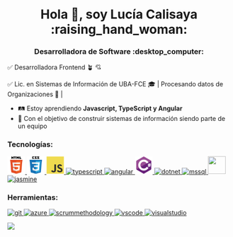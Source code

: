 <h1 align="center">Hola 👋, soy Lucía Calisaya :raising_hand_woman:</h1>

<h3 align="center">Desarrolladora de Software :desktop_computer:</h3>

:white_check_mark: Desarrolladora Frontend :potted_plant: :cupid: 

:white_check_mark: Lic. en Sistemas de Información de UBA-FCE :mortar_board: | Procesando datos de Organizaciones :office: |

- :railway_track: Estoy aprendiendo **Javascript, TypeScript y Angular** 
- :flags: Con el objetivo de construir sistemas de información siendo parte de un equipo

<h3 align="left">Tecnologías:</h3>
<p align="left">
    <a href="https://www.w3.org/html/" target="_blank">
        <img src="https://raw.githubusercontent.com/devicons/devicon/master/icons/html5/html5-original-wordmark.svg" alt="html5" width="40" height="40" />
    </a>
    <a href="https://www.w3schools.com/css/" target="_blank">
        <img src="https://raw.githubusercontent.com/devicons/devicon/master/icons/css3/css3-original-wordmark.svg" alt="css3" width="40" height="40" />
    </a>
        <a href="https://developer.mozilla.org/en-US/docs/Web/JavaScript" target="_blank">
        <img src="https://raw.githubusercontent.com/devicons/devicon/master/icons/javascript/javascript-original.svg" alt="javascript" width="40" height="40" />
    </a>
    <a href="https://www.typescriptlang.org/" target="_blank">
        <img src="https://pbs.twimg.com/profile_images/1290672565690695681/0G4bie6b_400x400.jpg" alt="typescript" width="40" height="40" />
    </a>
        <a href="https://angular.io" target="_blank">
        <img src="https://encrypted-tbn0.gstatic.com/images?q=tbn:ANd9GcTwyk2ZGb8wMMrPgCptt0JWvsPDLsSd4qtR5w&usqp=CAU" alt="angular" width="40" height="40" />
    </a>
    <a href="https://www.w3schools.com/cs/" target="_blank">
        <img src="https://raw.githubusercontent.com/devicons/devicon/master/icons/csharp/csharp-original.svg" alt="csharp" width="40" height="40" />
    </a>
    <a href="https://dotnet.microsoft.com/" target="_blank">
        <img src="https://upload.wikimedia.org/wikipedia/commons/0/0e/Microsoft_.NET_logo.png" alt="dotnet" width="40" height="40" />
    </a>
    <a href="https://www.microsoft.com/en-us/sql-server/sql-server-2019" target="_blank">
        <img src="https://d1jnx9ba8s6j9r.cloudfront.net/blog/wp-content/uploads/2019/10/logo.png" alt="mssql" width="40" height="40" />
    </a>
     <a href="https://www.mongodb.com/" target="_blank">
        <img src="https://res.cloudinary.com/crunchbase-production/image/upload/c_lpad,h_170,w_170,f_auto,b_white,q_auto:eco,dpr_1/erkxwhl1gd48xfhe2yld" width="40" height="40" />
    </a>
    <a href="https://jasmine.github.io/" target="_blank">
        <img src="https://upload.wikimedia.org/wikipedia/en/thumb/2/22/Logo_jasmine.svg/1200px-Logo_jasmine.svg.png" alt="jasmine" width="40" height="40" />
    </a>
</p>

<h3 align="left">Herramientas:</h3>
<p align="left">
    <a href="https://git-scm.com/" target="_blank">
        <img src="https://www.vectorlogo.zone/logos/git-scm/git-scm-icon.svg" alt="git" width="40" height="40" />
    </a>
    <a href="https://azure.microsoft.com/en-in/" target="_blank">
        <img src="https://www.vectorlogo.zone/logos/microsoft_azure/microsoft_azure-icon.svg" alt="azure" width="40" height="40" />
    </a>
    <a href="https://www.scrum.org/" target="_blank">
        <img src="https://encrypted-tbn0.gstatic.com/images?q=tbn:ANd9GcSQIV-WQ-I8Eb4ALCeAwGnZOnBATG6EVUvTKN1Ml0FmDWDCJBgJg53azb0dDDp1tjOgDGw&usqp=CAU" alt="scrummethodology" width="40" height="40" />
    </a>
    <a href="https://code.visualstudio.com" target="_blank">
        <img src="https://pbs.twimg.com/profile_images/1534187688735264770/sbNyA1d7_400x400.jpg" alt="vscode" width="40" height="40" />
    </a>
    <a href="https://visualstudio.microsoft.com/vs/" target="_blank">
        <img src="https://pbs.twimg.com/profile_images/1533917110405017600/I77qzF0g_400x400.jpg" alt="visualstudio" width="40" height="40" />
    </a>
</p>

![](https://komarev.com/ghpvc/?username=lcalisaya&color=blue&style=flat)
